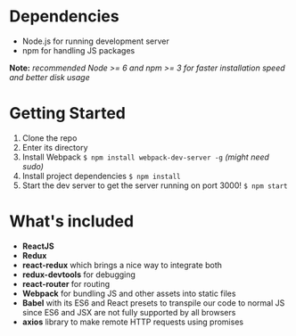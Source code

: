 # Dependencies
 - Node.js for running development server
 - npm for handling JS packages

**Note:**  *recommended Node >= 6 and npm >= 3 for faster installation speed and better disk usage*

# Getting Started
 1. Clone the repo
 2. Enter its directory
 3. Install Webpack `$ npm install webpack-dev-server -g` *(might need sudo)*
 3. Install project dependencies `$ npm install`
 4. Start the dev server to get the server running on port 3000! `$ npm start`

# What's included
 - **ReactJS**
 - **Redux**
 - **react-redux** which brings a nice way to integrate both
 - **redux-devtools** for debugging
 - **react-router** for routing
 - **Webpack** for bundling JS and other assets into static files
 - **Babel** with its ES6 and React presets to transpile our code to normal JS since ES6 and JSX are not fully supported by all browsers
 - **axios** library to make remote HTTP requests using promises
